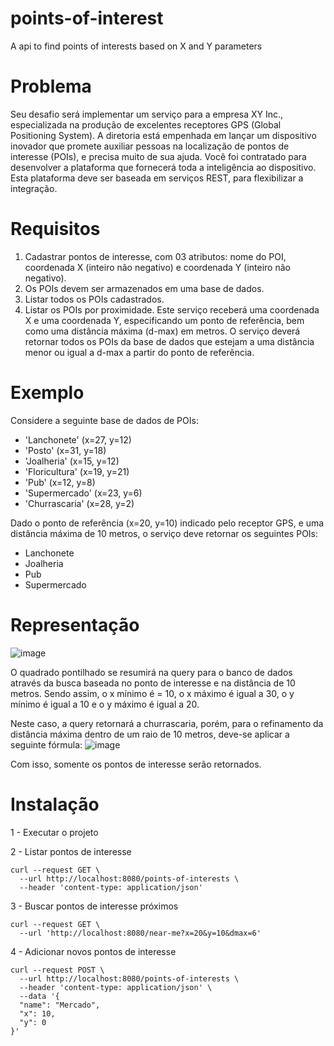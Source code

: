 # points-of-interest
A api to find points of interests based on X and Y parameters

# Problema
Seu desafio será implementar um serviço para a empresa XY Inc., especializada na produção de excelentes receptores GPS (Global Positioning System). A diretoria está empenhada em lançar um dispositivo inovador que promete auxiliar pessoas na localização de pontos de interesse (POIs), e precisa muito de sua ajuda. Você foi contratado para desenvolver a plataforma que fornecerá toda a inteligência ao dispositivo. Esta plataforma deve ser baseada em serviços REST, para flexibilizar a integração.

# Requisitos
1. Cadastrar pontos de interesse, com 03 atributos: nome do POI, coordenada X (inteiro não negativo) e coordenada Y (inteiro não negativo).
2. Os POIs devem ser armazenados em uma base de dados.
3. Listar todos os POIs cadastrados.
4. Listar os POIs por proximidade. Este serviço receberá uma coordenada X e uma coordenada Y, especificando um ponto de referência, bem como uma distância máxima (d-max) em metros. O serviço deverá retornar todos os POIs da base de dados que estejam a uma distância menor ou igual a d-max a partir do ponto de referência.

# Exemplo
Considere a seguinte base de dados de POIs:

- 'Lanchonete' (x=27, y=12)
- 'Posto' (x=31, y=18)
- 'Joalheria' (x=15, y=12)
- 'Floricultura' (x=19, y=21)
- 'Pub' (x=12, y=8)
- 'Supermercado' (x=23, y=6)
- 'Churrascaria' (x=28, y=2)

Dado o ponto de referência (x=20, y=10) indicado pelo receptor GPS, e uma distância máxima de 10 metros, o serviço deve retornar os seguintes POIs:

- Lanchonete
- Joalheria
- Pub
- Supermercado

# Representação

![image](https://github.com/user-attachments/assets/b74775f1-dc75-4ec1-bae5-538d54ba038e)


O quadrado pontilhado se resumirá na query para o banco de dados através da busca baseada no ponto de interesse e na distância de 10 metros. Sendo assim, o x mínimo é = 10, o x máximo é igual a 30, o y mínimo é igual a 10 e o y máximo é igual a 20.

Neste caso, a query retornará a churrascaria, porém, para o refinamento da distância máxima dentro de um raio de 10 metros, deve-se aplicar a seguinte fórmula:
![image](https://github.com/user-attachments/assets/7c239185-a37c-4f73-95f9-067d3ccc8b6b)

Com isso, somente os pontos de interesse serão retornados.

# Instalação

1 - Executar o projeto

2 - Listar pontos de interesse
```
curl --request GET \
  --url http://localhost:8080/points-of-interests \
  --header 'content-type: application/json'
```

3 - Buscar pontos de interesse próximos
```
curl --request GET \
  --url 'http://localhost:8080/near-me?x=20&y=10&dmax=6'
```

4 - Adicionar novos pontos de interesse

```
curl --request POST \
  --url http://localhost:8080/points-of-interests \
  --header 'content-type: application/json' \
  --data '{
  "name": "Mercado",
  "x": 10,
  "y": 0
}'

```

